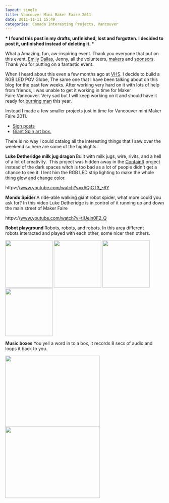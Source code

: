 ```yaml
---
layout: single
title: Vancouver Mini Maker Faire 2011
date: 2011-11-11 15:49
categories: Canada Interesting Projects, Vancouver
---
```

<strong>* I found this post in my drafts, unfinished, lost and forgotten. I decided to post it, unfinished instead of deleting it. * </strong>

What a Amazing, fun, aw-inspiring event. Thank you everyone that put on this event, <a href="http://bluemollusc.com/">Emily</a> <a href="http://www.bigsight.org/dallas_luther">Dallas</a>, Jenny, all the volunteers, <a href="http://makerfaire.ca/makers/">makers</a> and <a href="http://makerfaire.ca/sponsorship/">sponsors</a>. Thank you for putting on a fantastic event.

When I heard about this even a few months ago at <a href="http://vancouver.hackspace.ca">VHS</a>. I decide to build a RGB LED POV Globe, The same one that I have been talking about on this blog for the past few weeks. After working very hard on it with lots of help from friends, I was unable to get it working in time for Maker Faire Vancouver. Very sad but I will keep working on it and should have it ready for <a href="http://www.burningman.com/">burning man</a> this year.

Instead I made a few smaller projects just in time for Vancouver mini Maker Faire 2011.
<ul>
	<li><a href="/maker-faire-sign-posts/">Sign posts</a></li>
	<li><a href="/spin-art-vancouver-mini-maker-faire-2011/">Giant Spin art box. </a></li>
</ul>
There is no way I could catalog all the interesting things that I saw over the weekend so here are some of the highlights.

<strong>Luke Detheridge milk jug dragon
</strong>Built with milk jugs, wire, rivits, and a hell of a lot of creativity.  This project was hidden away in the <a href="http://www.containr.com/">ContainR</a> project instead of the dark spaces witch is too bad as a lot of people didn't get a chance to see it. I lent him the RGB LED strip lighting to make the whole thing glow and change color.

httpv://www.youtube.com/watch?v=xAQjGT3_-6Y

<strong>Mondo Spider
</strong>A ride-able walking giant robot spider, what more could you ask for?
In this video Luke Detheridge is in control of it running up and down the main street of Maker Faire

httpv://www.youtube.com/watch?v=tIUein0F2_Q

<strong>Robot playground
</strong>Robots, robots, and robots. In this area different robots interacted and played with each other, some nicer then others.

<a href="/public/uploads/2011/06/IMG_2919.jpg"><img class="alignnone size-thumbnail wp-image-1569" title="IMG_2919" src="/public/uploads/2011/06/IMG_2919-150x150.jpg" alt="" width="150" height="150" /></a> <a href="/public/uploads/2011/06/IMG_3121.jpg"><img class="alignnone size-thumbnail wp-image-1572" title="IMG_3121" src="/public/uploads/2011/06/IMG_3121-150x150.jpg" alt="" width="150" height="150" /></a> <a href="/public/uploads/2011/06/IMG_3027.jpg"><img class="alignnone size-thumbnail wp-image-1571" title="IMG_3027" src="/public/uploads/2011/06/IMG_3027-150x150.jpg" alt="" width="150" height="150" /></a> <a href="/public/uploads/2011/06/IMG_2919.jpg"><img class="alignnone size-thumbnail wp-image-1569" title="IMG_2919" src="/public/uploads/2011/06/IMG_2919-150x150.jpg" alt="" width="150" height="150" /></a>

<strong>Music boxes </strong>
You yell a word in to a box, it records 8 secs of audio and loops it back to you.

<a href="/public/uploads/2011/06/IMG_2927.jpg"><img class="alignnone size-medium wp-image-1567" title="IMG_2927" src="/public/uploads/2011/06/IMG_2927-300x225.jpg" alt="" width="300" height="225" /></a> <a href="/public/uploads/2011/06/IMG_2926.jpg"><img class="alignnone size-medium wp-image-1568" title="IMG_2926" src="/public/uploads/2011/06/IMG_2926-300x225.jpg" alt="" width="300" height="225" /></a>

&nbsp;
